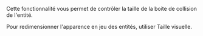 Cette fonctionnalité vous permet de contrôler la taille de la boite de collision de l'entité.

Pour redimensionner l'apparence en jeu des entités, utiliser Taille visuelle.